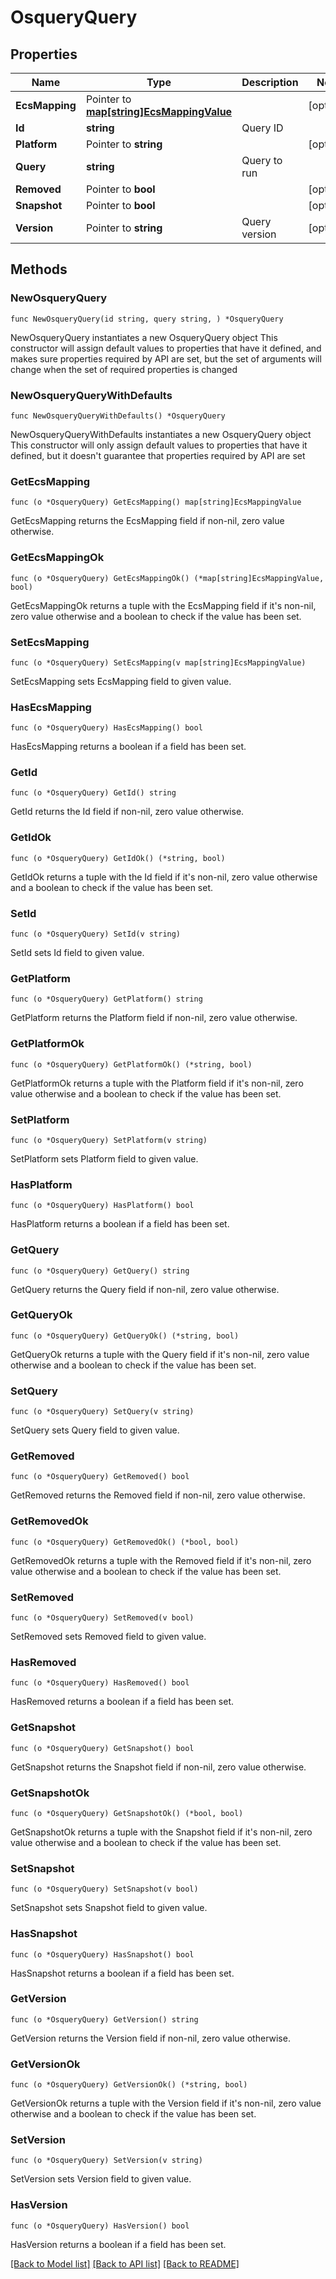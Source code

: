 # OsqueryQuery

## Properties

Name | Type | Description | Notes
------------ | ------------- | ------------- | -------------
**EcsMapping** | Pointer to [**map[string]EcsMappingValue**](EcsMappingValue.md) |  | [optional] 
**Id** | **string** | Query ID | 
**Platform** | Pointer to **string** |  | [optional] 
**Query** | **string** | Query to run | 
**Removed** | Pointer to **bool** |  | [optional] 
**Snapshot** | Pointer to **bool** |  | [optional] 
**Version** | Pointer to **string** | Query version | [optional] 

## Methods

### NewOsqueryQuery

`func NewOsqueryQuery(id string, query string, ) *OsqueryQuery`

NewOsqueryQuery instantiates a new OsqueryQuery object
This constructor will assign default values to properties that have it defined,
and makes sure properties required by API are set, but the set of arguments
will change when the set of required properties is changed

### NewOsqueryQueryWithDefaults

`func NewOsqueryQueryWithDefaults() *OsqueryQuery`

NewOsqueryQueryWithDefaults instantiates a new OsqueryQuery object
This constructor will only assign default values to properties that have it defined,
but it doesn't guarantee that properties required by API are set

### GetEcsMapping

`func (o *OsqueryQuery) GetEcsMapping() map[string]EcsMappingValue`

GetEcsMapping returns the EcsMapping field if non-nil, zero value otherwise.

### GetEcsMappingOk

`func (o *OsqueryQuery) GetEcsMappingOk() (*map[string]EcsMappingValue, bool)`

GetEcsMappingOk returns a tuple with the EcsMapping field if it's non-nil, zero value otherwise
and a boolean to check if the value has been set.

### SetEcsMapping

`func (o *OsqueryQuery) SetEcsMapping(v map[string]EcsMappingValue)`

SetEcsMapping sets EcsMapping field to given value.

### HasEcsMapping

`func (o *OsqueryQuery) HasEcsMapping() bool`

HasEcsMapping returns a boolean if a field has been set.

### GetId

`func (o *OsqueryQuery) GetId() string`

GetId returns the Id field if non-nil, zero value otherwise.

### GetIdOk

`func (o *OsqueryQuery) GetIdOk() (*string, bool)`

GetIdOk returns a tuple with the Id field if it's non-nil, zero value otherwise
and a boolean to check if the value has been set.

### SetId

`func (o *OsqueryQuery) SetId(v string)`

SetId sets Id field to given value.


### GetPlatform

`func (o *OsqueryQuery) GetPlatform() string`

GetPlatform returns the Platform field if non-nil, zero value otherwise.

### GetPlatformOk

`func (o *OsqueryQuery) GetPlatformOk() (*string, bool)`

GetPlatformOk returns a tuple with the Platform field if it's non-nil, zero value otherwise
and a boolean to check if the value has been set.

### SetPlatform

`func (o *OsqueryQuery) SetPlatform(v string)`

SetPlatform sets Platform field to given value.

### HasPlatform

`func (o *OsqueryQuery) HasPlatform() bool`

HasPlatform returns a boolean if a field has been set.

### GetQuery

`func (o *OsqueryQuery) GetQuery() string`

GetQuery returns the Query field if non-nil, zero value otherwise.

### GetQueryOk

`func (o *OsqueryQuery) GetQueryOk() (*string, bool)`

GetQueryOk returns a tuple with the Query field if it's non-nil, zero value otherwise
and a boolean to check if the value has been set.

### SetQuery

`func (o *OsqueryQuery) SetQuery(v string)`

SetQuery sets Query field to given value.


### GetRemoved

`func (o *OsqueryQuery) GetRemoved() bool`

GetRemoved returns the Removed field if non-nil, zero value otherwise.

### GetRemovedOk

`func (o *OsqueryQuery) GetRemovedOk() (*bool, bool)`

GetRemovedOk returns a tuple with the Removed field if it's non-nil, zero value otherwise
and a boolean to check if the value has been set.

### SetRemoved

`func (o *OsqueryQuery) SetRemoved(v bool)`

SetRemoved sets Removed field to given value.

### HasRemoved

`func (o *OsqueryQuery) HasRemoved() bool`

HasRemoved returns a boolean if a field has been set.

### GetSnapshot

`func (o *OsqueryQuery) GetSnapshot() bool`

GetSnapshot returns the Snapshot field if non-nil, zero value otherwise.

### GetSnapshotOk

`func (o *OsqueryQuery) GetSnapshotOk() (*bool, bool)`

GetSnapshotOk returns a tuple with the Snapshot field if it's non-nil, zero value otherwise
and a boolean to check if the value has been set.

### SetSnapshot

`func (o *OsqueryQuery) SetSnapshot(v bool)`

SetSnapshot sets Snapshot field to given value.

### HasSnapshot

`func (o *OsqueryQuery) HasSnapshot() bool`

HasSnapshot returns a boolean if a field has been set.

### GetVersion

`func (o *OsqueryQuery) GetVersion() string`

GetVersion returns the Version field if non-nil, zero value otherwise.

### GetVersionOk

`func (o *OsqueryQuery) GetVersionOk() (*string, bool)`

GetVersionOk returns a tuple with the Version field if it's non-nil, zero value otherwise
and a boolean to check if the value has been set.

### SetVersion

`func (o *OsqueryQuery) SetVersion(v string)`

SetVersion sets Version field to given value.

### HasVersion

`func (o *OsqueryQuery) HasVersion() bool`

HasVersion returns a boolean if a field has been set.


[[Back to Model list]](../README.md#documentation-for-models) [[Back to API list]](../README.md#documentation-for-api-endpoints) [[Back to README]](../README.md)



